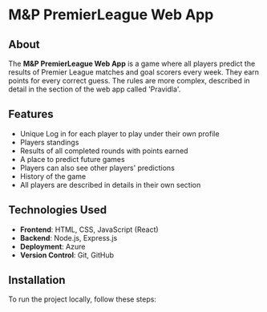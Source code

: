 # M&P PremierLeague Web App

## About

The **M&P PremierLeague Web App** is a game where all players predict the results of Premier League matches and goal scorers every week. 
They earn points for every correct guess. The rules are more complex, described in detail in the section of the web app called 'Pravidla'.


## Features

- Unique Log in for each player to play under their own profile
- Players standings
- Results of all completed rounds with points earned
- A place to predict future games
- Players can also see other players' predictions 
- History of the game
- All players are described in details in their own section

## Technologies Used

- **Frontend**: HTML, CSS, JavaScript (React)
- **Backend**: Node.js, Express.js
- **Deployment**: Azure
- **Version Control**: Git, GitHub

## Installation

To run the project locally, follow these steps:
